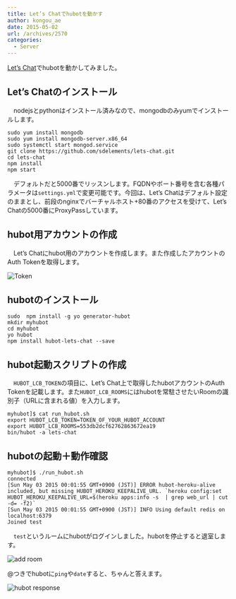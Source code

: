 ```yaml
---
title: Let’s Chatでhubotを動かす
author: kongou_ae
date: 2015-05-02
url: /archives/2570
categories:
  - Server
---
```

[Let&#8217;s Chat][1]でhubotを動かしてみました。

## Let&#8217;s Chatのインストール

　nodejsとpythonはインストール済みなので、mongodbのみyumでインストールします。

<pre><code>sudo yum install mongodb
sudo yum install mongodb-server.x86_64
sudo systemctl start mongod.service
git clone https://github.com/sdelements/lets-chat.git
cd lets-chat
npm install
npm start
</code></pre>

　デフォルトだと5000番でリッスンします。FQDNやポート番号を含む各種パラメータは`settings.yml`で変更可能です。今回は、Let&#8217;s Chatはデフォルト設定のままとし、前段のnginxでバーチャルホスト+80番のアクセスを受けて、Let&#8217;s Chatの5000番にProxyPassしています。

## hubot用アカウントの作成

　Let&#8217;s Chatにhubot用のアカウントを作成します。また作成したアカウントのAuth Tokenを取得します。

![Token][2]

## hubotのインストール

<pre><code>sudo  npm install -g yo generator-hubot
mkdir myhubot
cd myhubot
yo hubot
npm install hubot-lets-chat --save
</code></pre>

## hubot起動スクリプトの作成

　`HUBOT_LCB_TOKEN`の項目に、Let&#8217;s Chat上で取得したhubotアカウントのAuth Tokenを記載します。また`HUBOT_LCB_ROOMS`にはhubotを常駐させたいRoomの識別子（URLに含まれる値）を入力します。

<pre><code>myhubot]$ cat run_hubot.sh
export HUBOT_LCB_TOKEN=TOKEN_OF_YOUR_HUBOT_ACCOUNT
export HUBOT_LCB_ROOMS=553db2dcf62762863672ea19
bin/hubot -a lets-chat
</code></pre>

## hubotの起動＋動作確認

<pre><code>myhubot]$ ./run_hubot.sh                                 
connected
[Sun May 03 2015 00:01:55 GMT+0900 (JST)] ERROR hubot-heroku-alive included, but missing HUBOT_HEROKU_KEEPALIVE_URL. `heroku config:set HUBOT_HEROKU_KEEPALIVE_URL=$(heroku apps:info -s  | grep web_url | cut -d= -f2)`
[Sun May 03 2015 00:01:55 GMT+0900 (JST)] INFO Using default redis on localhost:6379
Joined test
</code></pre>

　`test`というルームにhubotがログインしました。hubotを停止すると退室します。

![add room][3]

@つきでhubotに`ping`や`date`すると、ちゃんと答えます。

![hubot response][4]

 [1]: http://sdelements.github.io/lets-chat/
 [2]: http://aimless.jp/blog/wp-content/uploads/2015/05/SnapCrab_NoName_2015-5-2_23-16-54_No-00.png
 [3]: http://aimless.jp/blog/wp-content/uploads/2015/05/SnapCrab_NoName_2015-5-2_23-11-30_No-00.png
 [4]: http://aimless.jp/blog/wp-content/uploads/2015/05/SnapCrab_NoName_2015-5-2_23-12-0_No-00.png